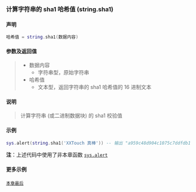 ### 计算字符串的 sha1 哈希值 (**string\.sha1**)


#### 声明
```lua
哈希值 = string.sha1(数据内容)
```


#### 参数及返回值
> - 数据内容
>   - 字符串型，原始字符串
> - 哈希值
>   - 文本型，返回字符串的 sha1 哈希值的 16 进制文本


#### 说明
> 计算字符串 (或二进制数据块) 的 sha1 校验值  


#### 示例  
```lua
sys.alert(string.sha1('XXTouch 真棒')) -- 输出 "a959c48d904c1075c7ddfdb1fda49effb2142493"
```
**注**：上述代码中使用了非本章函数 [`sys.alert`](/Handbook/sys/sys.alert.md)  


#### 更多示例  
[`本章最后`](/Handbook/ext-string/samples.md)  

